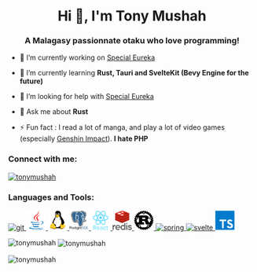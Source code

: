 <h1 align="center">Hi 👋, I'm Tony Mushah</h1>
<h3 align="center">A Malagasy passionnate otaku who love programming!</h3>

- 🔭 I’m currently working on [Special Eureka](https://github.com/tonymushah/special-eureka)

- 🌱 I’m currently learning **Rust, Tauri and SvelteKit (Bevy Engine for the future)**

- 🤝 I’m looking for help with [Special Eureka](https://github.com/tonymushah/special-eureka)

- 💬 Ask me about **Rust**

- ⚡ Fun fact : I read a lot of manga, and play a lot of video games (especially [Genshin Impact](https://www.google.com/url?sa=t&rct=j&q=&esrc=s&source=web&cd=&cad=rja&uact=8&ved=2ahUKEwjnnsqWhOeDAxX1VEEAHcOpAuoQFnoECAgQAQ&url=https%3A%2F%2Fgenshin.hoyoverse.com%2F&usg=AOvVaw11fzIFUalm5NfGuyO5AS1q&opi=89978449)). **I hate PHP**

<h3 align="left">Connect with me:</h3>
<p align="left">
<a href="https://twitter.com/tonymushah" target="blank"><img align="center" src="https://raw.githubusercontent.com/rahuldkjain/github-profile-readme-generator/master/src/images/icons/Social/twitter.svg" alt="tonymushah" height="30" width="40" /></a>
</p>

<h3 align="left">Languages and Tools:</h3>
<p align="left"> <a href="https://git-scm.com/" target="_blank" rel="noreferrer"> <img src="https://www.vectorlogo.zone/logos/git-scm/git-scm-icon.svg" alt="git" width="40" height="40"/> </a> <a href="https://www.java.com" target="_blank" rel="noreferrer"> <img src="https://raw.githubusercontent.com/devicons/devicon/master/icons/java/java-original.svg" alt="java" width="40" height="40"/> </a> <a href="https://www.linux.org/" target="_blank" rel="noreferrer"> <img src="https://raw.githubusercontent.com/devicons/devicon/master/icons/linux/linux-original.svg" alt="linux" width="40" height="40"/> </a> <a href="https://www.postgresql.org" target="_blank" rel="noreferrer"> <img src="https://raw.githubusercontent.com/devicons/devicon/master/icons/postgresql/postgresql-original-wordmark.svg" alt="postgresql" width="40" height="40"/> </a> <a href="https://reactjs.org/" target="_blank" rel="noreferrer"> <img src="https://raw.githubusercontent.com/devicons/devicon/master/icons/react/react-original-wordmark.svg" alt="react" width="40" height="40"/> </a> <a href="https://redis.io" target="_blank" rel="noreferrer"> <img src="https://raw.githubusercontent.com/devicons/devicon/master/icons/redis/redis-original-wordmark.svg" alt="redis" width="40" height="40"/> </a> <a href="https://www.rust-lang.org" target="_blank" rel="noreferrer"> <img src="https://raw.githubusercontent.com/devicons/devicon/master/icons/rust/rust-plain.svg" alt="rust" width="40" height="40"/> </a> <a href="https://spring.io/" target="_blank" rel="noreferrer"> <img src="https://www.vectorlogo.zone/logos/springio/springio-icon.svg" alt="spring" width="40" height="40"/> </a> <a href="https://svelte.dev" target="_blank" rel="noreferrer"> <img src="https://upload.wikimedia.org/wikipedia/commons/1/1b/Svelte_Logo.svg" alt="svelte" width="40" height="40"/> </a> <a href="https://www.typescriptlang.org/" target="_blank" rel="noreferrer"> <img src="https://raw.githubusercontent.com/devicons/devicon/master/icons/typescript/typescript-original.svg" alt="typescript" width="40" height="40"/> </a> </p>

<p><img align="left" src="https://github-readme-stats.vercel.app/api/top-langs?username=tonymushah&show_icons=true&locale=en&layout=compact" alt="tonymushah" /></p>

<p>&nbsp;<img align="center" src="https://github-readme-stats.vercel.app/api?username=tonymushah&show_icons=true&locale=en" alt="tonymushah" /></p>

<p><img align="center" src="https://github-readme-streak-stats.herokuapp.com/?user=tonymushah&" alt="tonymushah" /></p>

